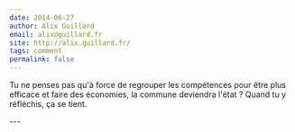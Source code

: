 ```yaml
---
date: 2014-06-27
author: Alix Guillard
email: alix@guillard.fr
site: http://alix.guillard.fr/
tags: comment
permalink: false
---
```


<p>Tu ne penses pas qu'à force de regrouper les compétences pour être plus efficace et faire des économies, la commune deviendra l'état ? Quand tu y réfléchis, ça se tient.</p>
---